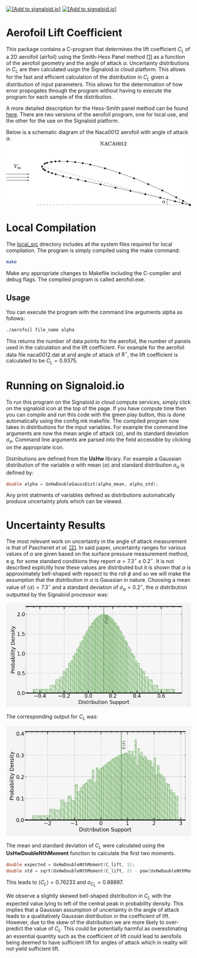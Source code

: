 [<img src="https://assets.signaloid.io/add-to-signaloid-cloud-logo-dark-v6.png#gh-dark-mode-only" alt="[Add to signaloid.io]" height="30">](https://signaloid.io/repositories?connect=https://https://github.com/mieksleb/Aerofoil)
[<img src="https://assets.signaloid.io/add-to-signaloid-cloud-logo-light-v6.png#gh-light-mode-only" alt="[Add to signaloid.io]" height="30">](https://signaloid.io/repositories?connect=https://https://github.com/mieksleb/Aerofoil)

# Aerofoil Lift Coefficient

This package contains a C-program that determines the lift coefficient $C_L$ of a 2D aeroifoil (airfoil) using the Smith-Hess Panel method [[1]](https://www.annualreviews.org/doi/10.1146/annurev.fl.22.010190.001351)
 as a function of the aerofoil geometry and the angle of attack $\alpha$. Uncertainty distributions in $C_L$ are then calculated usign the Signaloid.io cloud platform. This allows for the fast and efficient calculation of the distribution in $C_L$ given a distribution of input parameters. This allows for the determination of how error propogates through the program without having to execute the program for each sample of the distribution.

A more detailed description for the Hess-Smith panel method can be found [here](src/README.md). There are two versions of the aerofoil program, one for local use, and the other for the use on the Signaloid platform.

Below is a schematic diagram of the Naca0012 aerofoil with angle of attack $\alpha$.
![aerofoil](images/schematic.jpeg)


# Local Compilation

 The [local_src](local_src) directory includes all the system files required for local compilation. The program is simply compiled using the make command:

```bash
make
```
Make any appropriate changes to Makefile including the C-compiler and debug flags. The compiled program is called aerofoil.exe.

 ## Usage

You can execute the program with the command line arguments alpha as follows:

```bash
./aerofoil file_name alpha
```

This returns the number of data points for the aerofoil, the number of panels used in the calculation and the lift coefficient. For example for the aerofoil data file naca0012.dat at and angle of attack of $8^{\circ}$, the lift coefficient is calculated to be $C_L=0.9375$.


# Running on Signaloid.io

To run this program on the Signaloid.io cloud compute services, simply click on the signaloid icon at the top of the page. If you have compute time then you can compile and run this code with the green play button, this is done automatically using the config.mk makefile. The compiled program now takes in distributions for the input variables. For example the command line arguments are now the mean angle of attack $\left<\alpha\right>$, and its standard deviation $\sigma_{\alpha}$. Command line arguments are parsed into the field accessible by clicking on the appropriate icon.

Distributions are defined from the **UxHw** library. For example a Gaussian distribution of the variable $\alpha$ with mean $\left<\alpha\right>$ and standard distribution $\sigma_{\alpha}$ is defined by:
```c
double alpha = UxHwDoubleGaussDist(alpha_mean, alpha_std);
```

Any print statments of variables defined as distributions automatically produce uncertainty plots which can be viewed.

# Uncertainty Results

The most relevant work on uncertainty in the angle of attack measurement is that of Paschereit _et al._ [[2]](https://wes.copernicus.org/articles/5/1771/2020/). In said paper, uncertainty ranges for various values of $\alpha$ are given based on the surface pressure measurement method, e.g. for some standard conditions they report $\alpha=7.3^{\circ}\pm0.2^{\circ}$. It is not described explicitly how these values are distributed but it is shown that $\alpha$ is approximately bell-shaped with repsect to the roll $\phi$ and so we will make the assumption that the distribution in $\alpha$ is Gaussian in nature. Choosing a mean value of $\left<\alpha\right>=7.3^{\circ}$ and a standard deviation of $\sigma_{\alpha}=0.2^{\circ}$, the $\alpha$ distribution outputted by the Signaloid processor was:

![Alt Text2](images/alpha_dist.png)

The corresponding output for $C_L$ was:

![Alt Text1](images/c_lift_dist.png)

The mean and standard deviation of $C_L$ were calculated using the **UxHwDoubleNthMoment** function to calculate the first two moments.
```c
double expected = UxHwDoubleNthMoment(C_lift, 1);
double std = sqrt(UxHwDoubleNthMoment(C_lift, 2) - pow(UxHwDoubleNthMoment(C_lift, 1),2));
```
This leads to $\left< C_{L} \right> =0.76233$ and $\sigma_{C_{L}}=0.88897$.

We observe a slightly skewed bell-shaped distribution in $C_L$ with the expected value lying to left of the central peak in probability density. This implies that a Gaussian assumption of uncertainty in the angle of attack leads to a qualitatively Gaussian distribution in the coefficient of lift. However, due to the skew of the distribution we are more likely to over-predict the value of $C_L$. This could be potentially harmful as overestimating an essential quantity such as the coefficient of lift could lead to aerofoils being deemed to have sufficient lift for angles of attack which in reality will not yield sufficient lift.